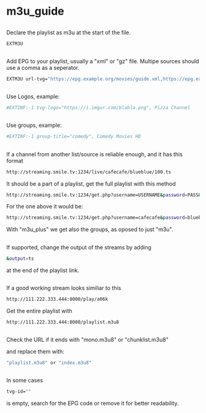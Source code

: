 # m3u_guide

##
Declare the playlist as m3u at the start of the file.

```bash
EXTM3U
```
##
Add EPG to your playlist, usually a "xml" or "gz" file.
Multipe sources should use a comma as a seperator.

```bash
EXTM3U url-tvg="https://epg.example.org/movies/guide.xml,https://epg.example.org/sports/guide.gz"
```

##
Use Logos, example:
```bash
#EXTINF:-1 tvg-logo="https://i.imgur.com/blabla.png", Pizza Channel
```

##
Use groups, example: 
```bash
#EXTINF:-1 group-title="comedy", Comedy Movies HD
```

##
If a channel from another list/source is reliable enough, and it has this format

```bash
http://streaming.smile.tv:1234/live/cafecafe/blueblue/100.ts
```
It should be a part of a playlist, get the full playlist with this method

```bash
http://streaming.smile.tv:1234/get.php?username=USERNAME&password=PASS&type=m3u_plus
```

For the one above it would be:
```bash
http://streaming.smile.tv:1234/get.php?username=cafecafe&password=blueblue&type=m3u_plus
```
With "m3u_plus" we get also the groups, as oposed to just "m3u".

##
If supported, change the output of the streams by adding

```bash
&output=ts
```
 at the end of the playlist link.

##
If a good working stream looks similiar to this

```bash
http://111.222.333.444:8000/play/a06k
```
Get the entire playlist with

```bash
http://111.222.333.444:8000/playlist.m3u8
```
##
Check the URL if it ends with "mono.m3u8" or "chunklist.m3u8"

and replace them with:
```bash
"playlist.m3u8" or "index.m3u8"
```

##
In some cases 
```bash
tvg-id=""
```
is empty, search for the EPG code or remove it for better readability.

